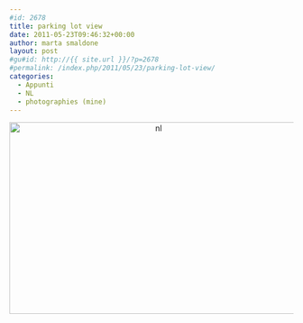 ```yaml
---
#id: 2678
title: parking lot view
date: 2011-05-23T09:46:32+00:00
author: marta smaldone
layout: post
#gu#id: http://{{ site.url }}/?p=2678
#permalink: /index.php/2011/05/23/parking-lot-view/
categories:
  - Appunti
  - NL
  - photographies (mine)
---
```

<p style="text-align: center;">
  <p style="text-align: center;">
    <img class="aligncenter wp-image-3582" src="{{ site.url }}/images/uploads/2011/05/nl.jpg" alt="nl" width="513" height="340" srcset="{{ site.url }}/images/uploads/2011/05/nl.jpg 915w, {{ site.url }}/images/uploads/2011/05/nl-300x199.jpg 300w, {{ site.url }}/images/uploads/2011/05/nl-768x509.jpg 768w, {{ site.url }}/images/uploads/2011/05/nl-330x220.jpg 330w" sizes="(max-width: 513px) 100vw, 513px" />
  </p>